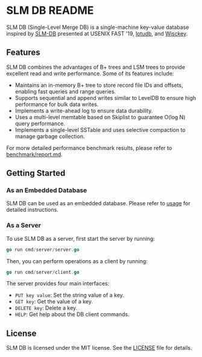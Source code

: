 # SLM DB README

SLM DB (Single-Level Merge DB) is a single-machine key-value database inspired by [SLM-DB](https://www.usenix.org/conference/fast19/presentation/kaiyrakhmet) presented at USENIX FAST '19, [lotudb](https://github.com/flower-corp/lotusdb), and [Wisckey](https://www.usenix.org/system/files/conference/fast16/fast16-papers-lu.pdf).

## Features

SLM DB combines the advantages of B+ trees and LSM trees to provide excellent read and write performance. Some of its features include:

- Maintains an in-memory B+ tree to store record file IDs and offsets, enabling fast queries and range queries.
- Supports sequential and append writes similar to LevelDB to ensure high performance for bulk data writes.
- Implements a write-ahead log to ensure data durability.
- Uses a multi-level memtable based on Skiplist to guarantee O(log N) query performance.
- Implements a single-level SSTable and uses selective compaction to manage garbage collection.

For morw detailed performance benchmark results, please refer to [benchmark/report.md](https://github.com/egotist0/SLM-DB/blob/master/benchmark/report.md).

## Getting Started

### As an Embedded Database

SLM DB can be used as an embedded database. Please refer to [usage](https://github.com/egotist0/SLM-DB/blob/master/usage) for detailed instructions.

### As a Server

To use SLM DB as a server, first start the server by running:

```go
go run cmd/server/server.go
```

Then, you can perform operations as a client by running:

```go
go run cmd/server/client.go
```

The server provides four main interfaces:

- `PUT key value`: Set the string value of a key.
- `GET key`: Get the value of a key.
- `DELETE key`: Delete a key.
- `HELP`: Get help about the DB client commands.

## License

SLM DB is licensed under the MIT license. See the [LICENSE](https://github.com/egotist0/SLM-DB/blob/master/LICENSE) file for details.
